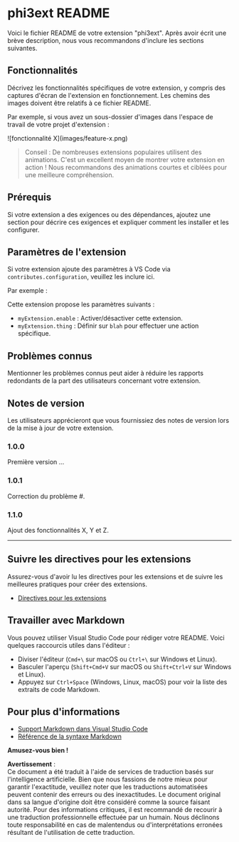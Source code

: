 # phi3ext README

Voici le fichier README de votre extension "phi3ext". Après avoir écrit une brève description, nous vous recommandons d'inclure les sections suivantes.

## Fonctionnalités

Décrivez les fonctionnalités spécifiques de votre extension, y compris des captures d'écran de l'extension en fonctionnement. Les chemins des images doivent être relatifs à ce fichier README.

Par exemple, si vous avez un sous-dossier d'images dans l'espace de travail de votre projet d'extension :

\!\[fonctionnalité X\]\(images/feature-x.png\)

> Conseil : De nombreuses extensions populaires utilisent des animations. C'est un excellent moyen de montrer votre extension en action ! Nous recommandons des animations courtes et ciblées pour une meilleure compréhension.

## Prérequis

Si votre extension a des exigences ou des dépendances, ajoutez une section pour décrire ces exigences et expliquer comment les installer et les configurer.

## Paramètres de l'extension

Si votre extension ajoute des paramètres à VS Code via `contributes.configuration`, veuillez les inclure ici.

Par exemple :

Cette extension propose les paramètres suivants :

* `myExtension.enable` : Activer/désactiver cette extension.
* `myExtension.thing` : Définir sur `blah` pour effectuer une action spécifique.

## Problèmes connus

Mentionner les problèmes connus peut aider à réduire les rapports redondants de la part des utilisateurs concernant votre extension.

## Notes de version

Les utilisateurs apprécieront que vous fournissiez des notes de version lors de la mise à jour de votre extension.

### 1.0.0

Première version ...

### 1.0.1

Correction du problème #.

### 1.1.0

Ajout des fonctionnalités X, Y et Z.

---

## Suivre les directives pour les extensions

Assurez-vous d'avoir lu les directives pour les extensions et de suivre les meilleures pratiques pour créer des extensions.

* [Directives pour les extensions](https://code.visualstudio.com/api/references/extension-guidelines?WT.mc_id=aiml-137032-kinfeylo)

## Travailler avec Markdown

Vous pouvez utiliser Visual Studio Code pour rédiger votre README. Voici quelques raccourcis utiles dans l'éditeur :

* Diviser l'éditeur (`Cmd+\` sur macOS ou `Ctrl+\` sur Windows et Linux).
* Basculer l'aperçu (`Shift+Cmd+V` sur macOS ou `Shift+Ctrl+V` sur Windows et Linux).
* Appuyez sur `Ctrl+Space` (Windows, Linux, macOS) pour voir la liste des extraits de code Markdown.

## Pour plus d'informations

* [Support Markdown dans Visual Studio Code](http://code.visualstudio.com/docs/languages/markdown?WT.mc_id=aiml-137032-kinfeylo)
* [Référence de la syntaxe Markdown](https://help.github.com/articles/markdown-basics/)

**Amusez-vous bien !**

**Avertissement** :  
Ce document a été traduit à l'aide de services de traduction basés sur l'intelligence artificielle. Bien que nous fassions de notre mieux pour garantir l'exactitude, veuillez noter que les traductions automatisées peuvent contenir des erreurs ou des inexactitudes. Le document original dans sa langue d'origine doit être considéré comme la source faisant autorité. Pour des informations critiques, il est recommandé de recourir à une traduction professionnelle effectuée par un humain. Nous déclinons toute responsabilité en cas de malentendus ou d'interprétations erronées résultant de l'utilisation de cette traduction.